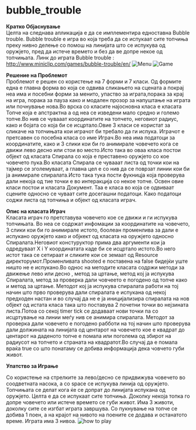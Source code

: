 # bubble_trouble
<b>Кратко Објаснување</b><br>
Целта на следнава апликација е да се имплементира едноставна Bubble trouble. Bubble trouble е игра во која треба да се испукаат сите топчиња преку нивно делење со помош на линијата што се испукува од оружјето, пред да истече времето и без да ве допре некое од топчињата.
Линк до играта Bubble trouble : http://www.miniclip.com/games/bubble-trouble/en/ 
<img src="http://i.imgur.com/YejsVSN.png" alt="Menu" /> </li>
<img src="http://i.imgur.com/KEO6CO8.jpg" alt="Game" /> </li>

<b>Решение на Проблемот</b><br>
Проблемот е решен со користење на 7 форми и 7 класи.
Од формите една е главна форма во која се одвива сликањето на сцената а покрај неа има и посебни форми за менито, упаство за играта,порака за крај на игра, порака за пауза како и модален прозор за напуштање на играта или почнување нова.Во врска со класите најосновна класа е класата Топче која е апстрактна а од неа се изведени мало средно и големо топче.Во нив се чувааат координатите на топчето, неговиот радиус, како и бојата со која би се исцртало.Овие 3 класи се користат за сликаче на топчињата кои играчот би требало да ги испука. Играчот е претсавен со посебна класа со име Играч.Во неа има податоци за координатите, како и 3 слики кои би го анимирале човечето кога се движи лево десно или стои во место.Исто така во оваа класа постои објект од класата Спирала со која е преставено оружјето со кое човечето пука.Во класата Спирала се чувааат листа од точки кои на тајмер се зголемуваат, а главна цел е со нив да се поврзат линии кои би ја анимирале спиралата.Исто така тука пости фукницја која проверува дали некоја од тие точки е во интеракција со некое топче. Освен овие класи постои и класата Документ. Таа е класа во која се одвиваат сцените односно се чуваат сите досегашни податоци.
Како податоци соджи листа од топчиња и објект од класата играч.

<b>Опис на класата Играч</b><br>
Класата играч го претставува човечето кое се движи и ги испукува топчињата. Во неа се содржат инфомации за координатите на човечето, 3 слики кои би го анимирале истото, боолеан променлива за дали е испукано оружјето како и објкект од класата на оружјето односно Спиралата.Неговиот констуруктор прима два аргументи кои ја одредуваат X i Y координатата каде би се исцртало истото.Во него истот така се сетираат и сликите кои се земаат од Resource директорумот.Променливата shooted е поставена на false бидејќи уште ништо не е испукано.Во однос на методите класата содржи методи за движење лево или десно , метод за цртање, метод кој ја  испукува Спиралата, метод за проверка дали човчеето е погодено од топче како и метод за цртање.
Методот кој ја испукува спиралата работи на тој начин што прво проверува дали спиралата е испукана од некој предходен настан и во случај да не е ја иницијализира спиралата на нов објект од истата класа така што поставува 2 почетни точки во нејзината листа.Потоа со секој timer tick се додаваат нови точки па со исцртување на линии меѓу нив се анимира спиралата. Методот за проверка дали човечето е погодено рабботи на тој начин што проверува дали должината на линијата од центарот на човечето кое е квадрат до центарот на даденото топче е помала или поголема од збирот на радиусот на топчето и страната на квадратот.Во случај да е помала враќа true со што понатаму се добива информација дека човчето губи живот.

<b>Упатство за Играње</b><br>

Со користење на стрелките за лево/десно се придвижува човечето во соодветната насока, а со space се испукува линија од оружјето.
Топчињата се делат кога ќе се допрат до линијата испукана од оружјето. Целта е да се испукаат сите топчиња. Доколку некоја топка го допре човечето или истече времето се губи живот. Има 3 животи, доколку сите се изгбат играта завршува. Со пукнување на топче се добива 1 поен, а на крајот на нивото на поените се додава и останатото време. Играта има 3 нивоа.
<img src="http://i.imgur.com/8V5i1gH.png?1" alt="how to play" /> </li>


